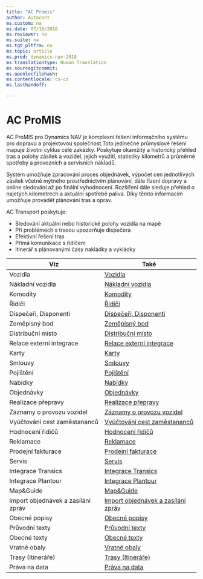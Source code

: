 ```yaml
---
title: "AC Promis"
author: Autocont
ms.custom: na
ms.date: 07/18/2018
ms.reviewer: na
ms.suite: na
ms.tgt_pltfrm: na
ms.topic: article
ms.prod: dynamics-nav-2018
ms.translationtype: Human Translation
ms.sourcegitcommit: 
ms.openlocfilehash: 
ms.contentlocale: cs-cz
ms.lasthandoff: 

---
```



# <a name="AC-PM-Promis"></a>AC ProMIS

AC ProMIS pro Dynamics NAV je komplexní řešení informačního systému pro dopravu a projektovou společnost.Toto jedinečné průmyslové řešení mapuje životní cyklus celé zakázky. Poskytuje okamžitý a historický přehled tras a polohy zásilek a vozidel, jejich využití, statistiky kilometrů a průměrné spotřeby a provozních a servisních nákladů.

Systém umožňuje zpracování proces objednávek, výpočet cen jednotlivých zásilek včetně mýtného prostřednictvím plánování, dále řízení dopravy a online sledování až po finální vyhodnocení. Rozšíření dále sleduje přehled o najetých kilometrech a aktuální spotřebě paliva. Díky těmto informacím umožňuje provádět plánování tras a oprav.

AC Transport poskytuje:

- Sledování aktuální nebo historické polohy vozidla na mapě
- Při problémech s trasou upozorňuje dispečera
- Efektivní řešení tras
- Přímá komunikace s řidičem
- Itinerář s plánovanými časy nakládky a vykládky

| Viz                                | Také                                                       |
|------------------------------------|------------------------------------------------------------|
| Vozidla                            | [Vozidla](ac-pm-vehicles.md)                               |
| Nákladní vozidla                   | [Nákladní vozidla](ac-pm-trucks.md)                        |
| Komodity                           | [Komodity](ac-pm-commodities.md)                           |
| Řidiči                             | [Řidiči](ac-pm-drivers.md)                                 |
| Dispečeři, Disponenti              | [Dispečeři, Disponenti](ac-pm-dispatcher.md)               |
| Zeměpisný bod                      | [Zeměpisný bod](ac-pm-geographic-point.md)                 |
| Distribuční místo                  | [Distribuční místo](ac-pm-distribution-place.md)           |
| Relace externí integrace           | [Relace externí integrace](ac-pm-external-integration.md)  |
| Karty                              | [Karty](ac-pm-cards.md)                                    |
| Smlouvy                            | [Smlouvy](ac-pm-contracts.md)                              |
| Pojištění                          | [Pojištění](ac-pm-insurance.md)                            |
| Nabídky                            | [Nabídky](ac-pm-shipment-quote.md)                         |
| Objednávky                         | [Objednávky](ac-pm-shipment-invoice.md)                    |
| Realizace přepravy                 | [Realizace přepravy](ac-pm-transportation.md)              |
| Záznamy o provozu vozidel          | [Záznamy o provozu vozidel](ac-pm-traffic-records.md)      |
| Vyúčtování cest zaměstananců       | [Vyúčtování cest zaměstananců](ac-pm-journey-statement.md) |
| Hodnocení řidičů                   | [Hodnocení řidičů](ac-pm-driver-rating.md)                 |
| Reklamace                          | [Reklamace](ac-pm-claim.md)                                |
| Prodejní fakturace                 | [Prodejní fakturace](ac-pm-sales-invoicing.md)             |
| Servis                             | [Servis](ac-pm-service.md)                                 |
| Integrace Transics                 | [Integrace Transics](ac-pm-transics.md)                    |
| Integrace Plantour                 | [Integrace Plantour](ac-pm-plantour.md)                    |
| Map&Guide                          | [Map&Guide](ac-pm-mg.md)                                   |
| Import objednávek a zasílání zpráv | [Import objednávek a zasílání zpráv](ac-pm-lds-request.md) |
| Obecné popisy                      | [Obecné popisy](ac-pm-general-description.md)              |
| Průvodní texty                     | [Průvodní texty ](ac-pm-accessory-text.md)                |
| Obecné texty                       | [Obecné texty](ac-pm-general-texts.md)                     |
| Vratné obaly                       | [Vratné obaly](ac-pm-returnable-packaging.md)              |
| Trasy (Itineráře)                  | [Trasy (Itineráře)](ac-pm-routing-itinerary.md)            |
| Práva na data                      | [Práva na data](ac-pm-data-rights.md)                      |
